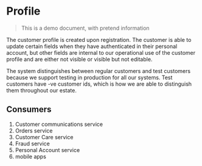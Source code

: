 # Profile

> This is a demo document, with pretend information

The customer profile is created upon registration. The customer is able to update certain fields when they have authenticated in their personal account, but other fields are internal to our operational use of the customer profile and are either not visible or visible but not editable. 

The system distinguishes between regular customers and test customers because we support testing in production for all our systems. Test customers have -ve customer ids, which is how we are able to distinguish them throughout our estate. 


## Consumers

1. Customer communications service
2. Orders service
3. Customer Care service
4. Fraud service
5. Personal Account service
6. mobile apps
